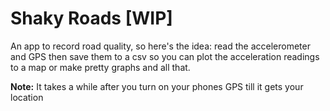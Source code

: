 # Shaky Roads [WIP]

An app to record road quality, so here's the idea: read the accelerometer and GPS then save them to
a csv so you can plot the acceleration readings to a map or make pretty graphs and all that.


**Note:** It takes a while after you turn on your phones GPS till it gets your location